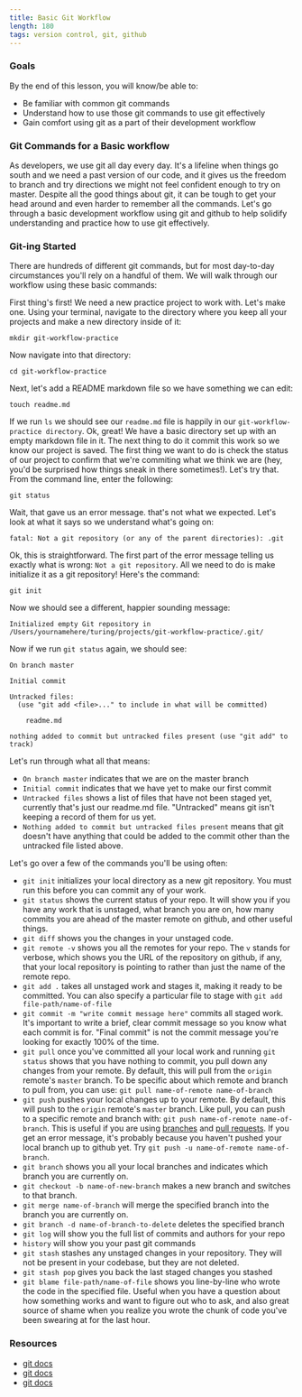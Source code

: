 ```yaml
---
title: Basic Git Workflow
length: 180
tags: version control, git, github
---
```


### Goals

By the end of this lesson, you will know/be able to:

* Be familiar with common git commands
* Understand how to use those git commands to use git effectively
* Gain comfort using git as a part of their development workflow


### Git Commands for a Basic workflow

As developers, we use git all day every day. It's a lifeline when things go south and we need a past version of our code, and it gives us the freedom to branch and try directions we might not feel confident enough to try on master. Despite all the good things about git, it can be tough to get your head around and even harder to remember all the commands. Let's go through a basic development workflow using git and github to help solidify understanding and practice how to use git effectively.

### Git-ing Started

There are hundreds of different git commands, but for most day-to-day circumstances you'll rely on a handful of them. We will walk through our workflow using these basic commands:

First thing's first! We need a new practice project to work with. Let's make one. Using your terminal, navigate to the directory where you keep all your projects and make a new directory inside of it:

```
mkdir git-workflow-practice
```

Now navigate into that directory:

```
cd git-workflow-practice
```

Next, let's add a README markdown file so we have something we can edit:

```
touch readme.md
```

If we run `ls` we should see our `readme.md` file is happily in our `git-workflow-practice directory`. Ok, great! We have a basic directory set up with an empty markdown file in it. The next thing to do it commit this work so we know our project is saved. The first thing we want to do is check the status of our project to confirm that we're commiting what we think we are (hey, you'd be surprised how things sneak in there sometimes!). Let's try that. From the command line, enter the following:

```
git status
```

Wait, that gave us an error message. that's not what we expected. Let's look at what it says so we understand what's going on:

```
fatal: Not a git repository (or any of the parent directories): .git
```

Ok, this is straightforward. The first part of the error message telling us exactly what is wrong:  `Not a git repository`. All we need to do is make initialize it as a git repository! Here's the command:

```
git init
```

Now we should see a different, happier sounding message:

```
Initialized empty Git repository in /Users/yournamehere/turing/projects/git-workflow-practice/.git/
```

Now if we run `git status` again, we should see:

```
On branch master

Initial commit

Untracked files:
  (use "git add <file>..." to include in what will be committed)

	readme.md

nothing added to commit but untracked files present (use "git add" to track)
```

Let's run through what all that means:
* `On branch master` indicates that we are on the master branch
* `Initial commit` indicates that we have yet to make our first commit
* `Untracked files` shows a list of files that have not been staged yet, currently that's just our readme.md file. "Untracked" means git isn't keeping a record of them for us yet.
* `Nothing added to commit but untracked files present` means that git doesn't have anything that could be added to the commit other than the untracked file listed above.







Let's go over a few of the commands you'll be using often:

* `git init` initializes your local directory as a new git repository. You must run this before you can commit any of your work.
* `git status` shows the current status of your repo. It will show you if you have any work that is unstaged, what branch you are on, how many commits you are ahead of the master remote on github, and other useful things.
* `git diff` shows you the changes in your unstaged code.
* `git remote -v` shows you all the remotes for your repo. The `v` stands for verbose, which shows you the URL of the repository on github, if any, that your local repository is pointing to rather than just the name of the remote repo.
* `git add .` takes all unstaged work and stages it, making it ready to be committed. You can also specify a particular file to stage with `git add file-path/name-of-file`
*  `git commit -m "write commit message here"` commits all staged work. It's important to write a brief, clear commit message so you know what each commit is for. "Final commit" is not the commit message you're looking for exactly 100% of the time.
* `git pull` once you've committed all your local work and running `git status` shows that you have nothing to commit, you pull down any changes from your remote. By default, this will pull from the `origin` remote's `master` branch. To be specific about which remote and branch to pull from, you can use: `git pull name-of-remote name-of-branch`
* `git push` pushes your local changes up to your remote. By default, this will push to the `origin` remote's `master` branch. Like pull, you can push to a specific remote and branch with: `git push name-of-remote name-of-branch`. This is useful if you are using [branches](https://git-scm.com/book/en/v2/Git-Branching-Basic-Branching-and-Merging) and [pull requests](https://git-scm.com/book/en/v2/GitHub-Contributing-to-a-Project#The-GitHub-Flow). If you get an error message, it's probably because you haven't pushed your local branch up to github yet. Try `git push -u name-of-remote name-of-branch`.
* `git branch` shows you all your local branches and indicates which branch you are currently on.
* `git checkout -b name-of-new-branch` makes a new branch and switches to that branch.
* `git merge name-of-branch` will merge the specified branch into the branch you are currently on.
* `git branch -d name-of-branch-to-delete` deletes the specified branch
* `git log` will show you the full list of commits and authors for your repo
* `history` will show you your past git commands
* `git stash` stashes any unstaged changes in your repository. They will not be present in your codebase, but they are not deleted.
* `git stash pop` gives you back the last staged changes you stashed
* `git blame file-path/name-of-file` shows you line-by-line who wrote the code in the specified file. Useful when you have a question about how something works and want to figure out who to ask, and also great source of shame when you realize you wrote the chunk of code you've been swearing at for the last hour.


### Resources

* [git docs](https://git-scm.com/docs)
* [git docs](https://git-scm.com/docs)
* [git docs](https://git-scm.com/docs)
